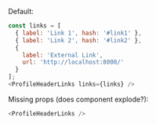 Default:
```js
const links = [
  { label: 'Link 1', hash: '#link1' },
  { label: 'Link 2', hash: '#link2' },
  {
    label: 'External Link',
    url: 'http://localhost:8000/'
  }
];
<ProfileHeaderLinks links={links} />
```

Missing props (does component explode?):

```js
<ProfileHeaderLinks />
```
